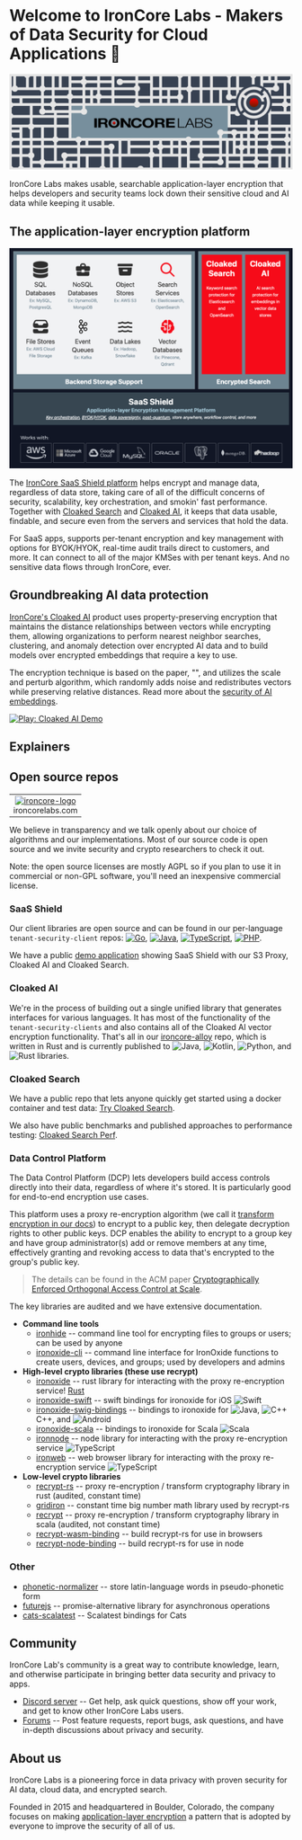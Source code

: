 
# Welcome to IronCore Labs - Makers of Data Security for Cloud Applications 👋

![ironcore banner](/images/github-ironcore-banner-dark.png)

IronCore Labs makes usable, searchable application-layer encryption that helps developers and security teams lock down their sensitive cloud and AI data while keeping it usable.

## The application-layer encryption platform

![platform diagram](/images/ironcore-platform.png)

The [IronCore SaaS Shield platform](https://ironcorelabs.com/products/saas-shield/) helps encrypt and manage data, regardless of data store, taking care of all of the difficult concerns of security, scalability, key orchestration, and smokin' fast performance. Together with [Cloaked Search](https://ironcorelabs.com/products/cloaked-search/) and [Cloaked AI](https://ironcorelabs.com/products/cloaked-ai/), it keeps that data usable, findable, and secure even from the servers and services that hold the data.

For SaaS apps, supports per-tenant encryption and key management with options for BYOK/HYOK, real-time audit trails direct to customers, and more. It can connect to all of the major KMSes with per tenant keys. And no sensitive data flows through IronCore, ever.

## Groundbreaking AI data protection

[IronCore's Cloaked AI](https://ironcorelabs.com/products/cloaked-ai/) product uses property-preserving encryption that maintains the distance relationships between vectors while encrypting them, allowing organizations to perform nearest neighbor searches, clustering, and anomaly detection over encrypted AI data and to build models over encrypted embeddings that require a key to use. 

The encryption technique is based on the paper, "", and utilizes the scale and perturb algorithm, which randomly adds noise and redistributes vectors while preserving relative distances. Read more about the [security of AI embeddings](https://ironcorelabs.com/ai-encryption/).

[![Play: Cloaked AI Demo](//img.youtube.com/vi/SjZPizj4SvE/0.jpg)](//youtu.be/SjZPizj4SvE)

## Explainers


## Open source repos

<div align=center>
 <table>
    <tr> 
      <td align="center">
        <a href="https://ironcorelabs.com/">
        <img alt="ironcore-logo" height="96px" width="96px" src="https://ironcorelabs.com/favicon.png">
        </a>
        <br>ironcorelabs.com</td>     
      </td> 
    </tr>
    </table>
</div>

We believe in transparency and we talk openly about our choice of algorithms and our implementations. Most of our source code is open source and we invite security and crypto researchers to check it out.

Note: the open source licenses are mostly AGPL so if you plan to use it in commercial or non-GPL software, you'll need an inexpensive commercial license.

### SaaS Shield

Our client libraries are open source and can be found in our per-language `tenant-security-client` repos: [![Go](https://img.shields.io/badge/go-%2300ADD8.svg?style=for-the-badge&logo=go&logoColor=white)](https://github.com/IronCoreLabs/tenant-security-client-go), [![Java](https://img.shields.io/badge/java-%23ED8B00.svg?style=for-the-badge&logo=openjdk&logoColor=white)](https://github.com/IronCoreLabs/tenant-security-client-java), [![TypeScript](https://img.shields.io/badge/typescript-%23007ACC.svg?style=for-the-badge&logo=typescript&logoColor=white)](https://github.com/IronCoreLabs/tenant-security-client-nodejs), [![PHP](https://img.shields.io/badge/php-%23777BB4.svg?style=for-the-badge&logo=php&logoColor=white)](https://github.com/IronCoreLabs/tenant-security-client-php).

We have a public [demo application](https://github.com/IronCoreLabs/saas-shield-demo-notes-app) showing SaaS Shield with our S3 Proxy, Cloaked AI and Cloaked Search.

### Cloaked AI

We're in the process of building out a single unified library that generates interfaces for various languages.  It has most of the functionality of the `tenant-security-clients` and also contains all of the Cloaked AI vector encryption functionality. That's all in our [ironcore-alloy](https://github.com/IronCoreLabs/ironcore-alloy) repo, which is written in Rust and is currently published to ![Java](https://img.shields.io/badge/java-%23ED8B00.svg?style=for-the-badge&logo=openjdk&logoColor=white), ![Kotlin](https://img.shields.io/badge/kotlin-%237F52FF.svg?style=for-the-badge&logo=kotlin&logoColor=white), ![Python](https://img.shields.io/badge/python-3670A0?style=for-the-badge&logo=python&logoColor=ffdd54), and ![Rust](https://img.shields.io/badge/rust-%23000000.svg?style=for-the-badge&logo=rust&logoColor=white) libraries.

### Cloaked Search

We have a public repo that lets anyone quickly get started using a docker container and test data: [Try Cloaked Search](https://github.com/IronCoreLabs/try-cloaked-search).

We also have public benchmarks and published approaches to performance testing: [Cloaked Search Perf](https://github.com/IronCoreLabs/cloaked-search-perf).

### Data Control Platform

The Data Control Platform (DCP) lets developers build access controls directly into their data, regardless of where it's stored. It is particularly good for end-to-end encryption use cases.

This platform uses a proxy re-encryption algorithm (we call it [transform encryption in our docs](https://ironcorelabs.com/docs/data-control-platform/concepts/transform-encryption/)) to encrypt to a public key, then delegate decryption rights to other public keys. DCP enables the ability to encrypt to a group key and have group administrator(s) add or remove members at any time, effectively granting and revoking access to data that's encrypted to the group's public key.

> The details can be found in the ACM paper [Cryptographically Enforced Orthogonal Access Control at Scale](https://dl.acm.org/authorize?N654085).

The key libraries are audited and we have extensive documentation.

* **Command line tools**
    * [ironhide](https://github.com/IronCoreLabs/ironhide) -- command line tool for encrypting files to groups or users; can be used by anyone
    * [ironoxide-cli](https://github.com/IronCoreLabs/ironoxide-cli) -- command line interface for IronOxide functions to create users, devices, and groups; used by developers and admins
* **High-level crypto libraries (these use recrypt)**
    * [ironoxide](https://github.com/IronCoreLabs/ironoxide) -- rust library for interacting with the proxy re-encryption service! [Rust](https://img.shields.io/badge/rust-%23000000.svg?style=for-the-badge&logo=rust&logoColor=white)
    * [ironoxide-swift](https://github.com/IronCoreLabs/ironoxide-swift) -- swift bindings for ironoxide for iOS ![Swift](https://img.shields.io/badge/swift-F54A2A?style=for-the-badge&logo=swift&logoColor=white)
    * [ironoxide-swig-bindings](https://github.com/IronCoreLabs/ironoxide-swig-bindings) --  bindings to ironoxide for  ![Java](https://img.shields.io/badge/java-%23ED8B00.svg?style=for-the-badge&logo=openjdk&logoColor=white),  ![C++](https://img.shields.io/badge/c++-%2300599C.svg?style=for-the-badge&logo=c%2B%2B&logoColor=white)C++, and ![Android](https://img.shields.io/badge/Android-3DDC84?style=for-the-badge&logo=android&logoColor=white)
    * [ironoxide-scala](https://github.com/IronCoreLabs/ironoxide-scala) --  bindings to ironoxide for Scala ![Scala](https://img.shields.io/badge/scala-%23DC322F.svg?style=for-the-badge&logo=scala&logoColor=white)
    * [ironnode](https://github.com/IronCoreLabs/ironnode) -- node library for interacting with the proxy re-encryption service ![TypeScript](https://img.shields.io/badge/typescript-%23007ACC.svg?style=for-the-badge&logo=typescript&logoColor=white)
    * [ironweb](https://github.com/IronCoreLabs/ironweb) -- web browser library for interacting with the proxy re-encryption service ![TypeScript](https://img.shields.io/badge/typescript-%23007ACC.svg?style=for-the-badge&logo=typescript&logoColor=white)
* **Low-level crypto libraries**
    * [recrypt-rs](https://github.com/IronCoreLabs/recrypt-rs) -- proxy re-encryption / transform cryptography library in rust (audited, constant time)
    * [gridiron](https://github.com/IronCoreLabs/gridiron) -- constant time big number math library used by recrypt-rs
    * [recrypt](https://github.com/IronCoreLabs/recrypt) -- proxy re-encryption / transform cryptography library in scala (audited, not constant time)
    * [recrypt-wasm-binding](https://github.com/IronCoreLabs/recrypt-wasm-binding) -- build recrypt-rs for use in browsers
    * [recrypt-node-binding](https://github.com/IronCoreLabs/recrypt-node-binding) -- build recrypt-rs for use in node


### Other

* [phonetic-normalizer](https://github.com/IronCoreLabs/phonetic-normalizer) -- store latin-language words in pseudo-phonetic form
* [futurejs](https://github.com/IronCoreLabs/futurejs) -- promise-alternative library for asynchronous operations
* [cats-scalatest](https://github.com/IronCoreLabs/cats-scalatest) -- Scalatest bindings for Cats


## Community

IronCore Lab's community is a great way to contribute knowledge, learn, and otherwise participate in bringing better data security and privacy to apps.

* [Discord server](https://discord.gg/HMpce3NfQz) -- Get help, ask quick questions, show off your work, and get to know other IronCore Labs users.
* [Forums](https://github.com/IronCoreLabs/community/discussions) -- Post feature requests, report bugs, ask questions, and have in-depth discussions about privacy and security.


## About us

IronCore Labs is a pioneering force in data privacy with proven security for AI data, cloud data, and encrypted search.

Founded in 2015 and headquartered in Boulder, Colorado, the company focuses on making [application-layer encryption](https://ironcorelabs.com/application-layer-encryption/) a pattern that is adopted by everyone to improve the security of all of us.

